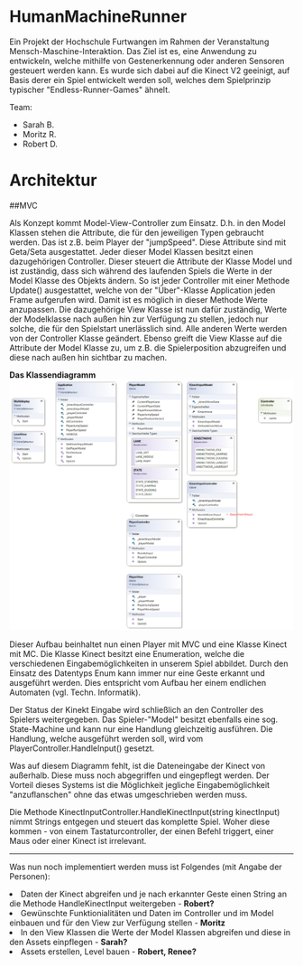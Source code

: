 # HumanMachineRunner
Ein Projekt der Hochschule Furtwangen im Rahmen der Veranstaltung Mensch-Maschine-Interaktion. Das Ziel ist es, eine Anwendung zu entwickeln, welche mithilfe von Gestenerkennung oder anderen Sensoren gesteuert werden kann. Es wurde sich dabei auf die Kinect V2 geeinigt, auf Basis derer ein Spiel entwickelt werden soll, welches dem Spielprinzip typischer "Endless-Runner-Games" ähnelt.

Team:
- Sarah B.
- Moritz R.
- Robert D.


# Architektur
##MVC

Als Konzept kommt Model-View-Controller zum Einsatz. D.h. in den Model Klassen stehen die Attribute, die für den jeweiligen Typen gebraucht werden. Das ist z.B. beim Player der "jumpSpeed". Diese Attribute sind mit Geta/Seta ausgestattet.
Jeder dieser Model Klassen besitzt einen dazugehörigen Controller. Dieser steuert die Attribute der Klasse Model und ist zuständig, dass sich während des laufenden Spiels die Werte in der Model Klasse des Objekts ändern.
So ist jeder Controller mit einer Methode Update() ausgestattet, welche von der "Über"-Klasse Application jeden Frame aufgerufen wird. Damit ist es möglich in dieser Methode Werte anzupassen.
Die dazugehörige View Klasse ist nun dafür zuständig, Werte der Modelklasse nach außen hin zur Verfügung zu stellen, jedoch nur solche, die für den Spielstart unerlässlich sind. Alle anderen Werte werden von der Controller Klasse geändert.
Ebenso greift die View Klasse auf die Attribute der Model Klasse zu, um z.B. die Spielerposition abzugreifen und diese nach außen hin sichtbar zu machen.

<strong>Das Klassendiagramm</strong>
<img src="ClassDiagram1.png" />

Dieser Aufbau beinhaltet nun einen Player mit MVC und eine Klasse Kinect mit MC.
Die Klasse Kinect besitzt eine Enumeration, welche die verschiedenen Eingabemöglichkeiten in unserem Spiel abbildet.
Durch den Einsatz des Datentyps Enum kann immer nur eine Geste erkannt und ausgeführt werden. Dies entspricht vom Aufbau her einem endlichen Automaten (vgl. Techn. Informatik).

Der Status der Kinekt Eingabe wird schließlich an den Controller des Spielers weitergegeben. Das Spieler-"Model" besitzt ebenfalls eine sog. State-Machine und kann nur eine Handlung gleichzeitig ausführen.
Die Handlung, welche ausgeführt werden soll, wird vom PlayerController.HandleInput() gesetzt.

Was auf diesem Diagramm fehlt, ist die Dateneingabe der Kinect von außerhalb. Diese muss noch abgegriffen und eingepflegt werden.
Der Vorteil dieses Systems ist die Möglichkeit jegliche Eingabemöglichkeit "anzuflanschen" ohne das etwas umgeschrieben werden muss.

Die Methode KinectInputController.HandleKinectInput(string kinectInput) nimmt Strings entgegen und steuert das komplette Spiel.
Woher diese kommen - von einem Tastaturcontroller, der einen Befehl triggert, einer Maus oder einer Kinect ist irrelevant.


---

Was nun noch implementiert werden muss ist Folgendes (mit Angabe der Personen):
<li>Daten der Kinect abgreifen und je nach erkannter Geste einen String an die Methode HandleKinectInput weitergeben - <strong>Robert?</strong></li>
<li>Gewünschte Funktionialitäten und Daten im Controller und im Model einbauen und für den View zur Verfügung stellen - <strong>Moritz</strong></li>
<li>In den View Klassen die Werte der Model Klassen abgreifen und diese in den Assets einpflegen - <strong>Sarah?</strong></li>
<li>Assets erstellen, Level bauen - <strong>Robert, Renee?</strong></li>